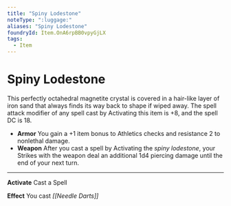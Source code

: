 ```yaml
---
title: "Spiny Lodestone"
noteType: ":luggage:"
aliases: "Spiny Lodestone"
foundryId: Item.OnA6rpBB0vpyGjLX
tags:
  - Item
---
```


# Spiny Lodestone

This perfectly octahedral magnetite crystal is covered in a hair-like layer of iron sand that always finds its way back to shape if wiped away. The spell attack modifier of any spell cast by Activating this item is +8, and the spell DC is 18.

*   **Armor** You gain a +1 item bonus to Athletics checks and resistance 2 to nonlethal damage.
*   **Weapon** After you cast a spell by Activating the _spiny lodestone_, your Strikes with the weapon deal an additional 1d4 piercing damage until the end of your next turn.

* * *

**Activate** Cast a Spell

**Effect** You cast _[[Needle Darts]]_
